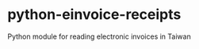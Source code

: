 python-einvoice-receipts
======================

Python module for reading electronic invoices in Taiwan
